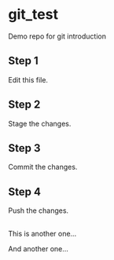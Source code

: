 # git_test
Demo repo for git introduction

## Step 1
Edit this file.

## Step 2
Stage the changes.

## Step 3
Commit the changes.

## Step 4
Push the changes.

##
This is another one...

And another one...